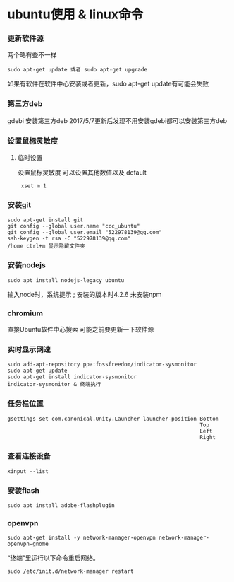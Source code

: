 # ubuntu使用 & linux命令

### 更新软件源

两个略有些不一样

	sudo apt-get update 或者 sudo apt-get upgrade

如果有软件在软件中心安装或者更新，sudo apt-get update有可能会失败

### 第三方deb

gdebi 安装第三方deb 2017/5/7更新后发现不用安装gdebi都可以安装第三方deb

### 设置鼠标灵敏度

1. 临时设置

   设置鼠标灵敏度 可以设置其他数值以及 default

		xset m 1  

### 安装git

	sudo apt-get install git
	git config --global user.name "ccc_ubuntu"
	git config --global user.email "522978139@qq.com"
	ssh-keygen -t rsa -C "522978139@qq.com"
	/home ctrl+m 显示隐藏文件夹

### 安装nodejs

	sudo apt install nodejs-legacy ubuntu

输入node时，系统提示 ; 安装的版本时4.2.6 未安装npm

### chromium

直接Ubuntu软件中心搜索 可能之前要更新一下软件源

### 实时显示网速

	sudo add-apt-repository ppa:fossfreedom/indicator-sysmonitor
	sudo apt-get update
	sudo apt-get install indicator-sysmonitor
	indicator-sysmonitor & 终端执行

### 任务栏位置

	gsettings set com.canonical.Unity.Launcher launcher-position Bottom
	                                                             Top
	                                                             Left
	                                                             Right

### 查看连接设备

	xinput --list

### 安装flash

	sudo apt install adobe-flashplugin

### openvpn

	sudo apt-get install -y network-manager-openvpn network-manager-openvpn-gnome

“终端”里运行以下命令重启网络。

	sudo /etc/init.d/network-manager restart
